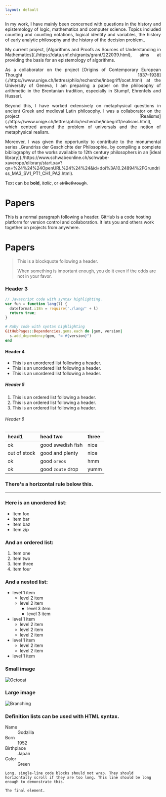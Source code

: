 ```yaml
---
layout: default
---
```

<p style="text-align: justify;">
In my work, I have mainly been concerned with questions in the history and epistemology
of logic, mathematics and computer science.
Topics included counting and counting notations, logical identity and variables,
the history of early analytic philosophy and the history of the decision problem..
</p>

<p style="text-align: justify;">
My current project,
[Algorithms and Proofs as Sources of Understanding in Mathematics](./https://data.snf.ch/grants/grant/222039.html), 
aims at providing the basis for an epistemology of algorithms.
</p>

<p style="text-align: justify;">
As a collaborator on the project
[Origins of Contemporary European Thought 1837–1938](./https://www.unige.ch/lettres/philo/recherche/inbegriff/ocet.html)
at the University of Geneva, I am preparing a paper on the philosophy of arithmetic in the Brentanian tradition, especially
in Stumpf, Ehrenfels and Husserl.
</p>

<p style="text-align: justify;">
Beyond this, I have worked extensively on metaphysical questions in ancient Greek and medieval Latin philosophy.
I was a collaborator on the project
[Realisms](./https://www.unige.ch/lettres/philo/recherche/inbegriff/realisms.html),
which centred around the problem of universals and the notion of metaphysical realism.
</p>

<p style="text-align: justify;">
Moreover, I was given the opportunity to contribute to the monumental series _Grundriss der Geschichte der Philosophie_
by compiling a complete bibliography of the works available to 12th century philosophers in an
[ideal library](./https://www.schwabeonline.ch/schwabe-xaveropp/elibrary/start.xav?qn=%24%24%24OpenURL%24%24%24&id=doi%3A10.24894%2FGrundriss_MA3_SV1_PT1_CH1_PA2.html).
</p>

Text can be **bold**, _italic_, or ~~strikethrough~~.


# Papers

This is a normal paragraph following a header. GitHub is a code hosting platform for version control and collaboration. It lets you and others work together on projects from anywhere.

# Papers

> This is a blockquote following a header.
>
> When something is important enough, you do it even if the odds are not in your favor.

### Header 3

```js
// Javascript code with syntax highlighting.
var fun = function lang(l) {
  dateformat.i18n = require('./lang/' + l)
  return true;
}
```

```ruby
# Ruby code with syntax highlighting
GitHubPages::Dependencies.gems.each do |gem, version|
  s.add_dependency(gem, "= #{version}")
end
```

#### Header 4

*   This is an unordered list following a header.
*   This is an unordered list following a header.
*   This is an unordered list following a header.

##### Header 5

1.  This is an ordered list following a header.
2.  This is an ordered list following a header.
3.  This is an ordered list following a header.

###### Header 6

| head1        | head two          | three |
|:-------------|:------------------|:------|
| ok           | good swedish fish | nice  |
| out of stock | good and plenty   | nice  |
| ok           | good `oreos`      | hmm   |
| ok           | good `zoute` drop | yumm  |

### There's a horizontal rule below this.

* * *

### Here is an unordered list:

*   Item foo
*   Item bar
*   Item baz
*   Item zip

### And an ordered list:

1.  Item one
1.  Item two
1.  Item three
1.  Item four

### And a nested list:

- level 1 item
  - level 2 item
  - level 2 item
    - level 3 item
    - level 3 item
- level 1 item
  - level 2 item
  - level 2 item
  - level 2 item
- level 1 item
  - level 2 item
  - level 2 item
- level 1 item

### Small image

![Octocat](https://github.githubassets.com/images/icons/emoji/octocat.png)

### Large image

![Branching](https://guides.github.com/activities/hello-world/branching.png)


### Definition lists can be used with HTML syntax.

<dl>
<dt>Name</dt>
<dd>Godzilla</dd>
<dt>Born</dt>
<dd>1952</dd>
<dt>Birthplace</dt>
<dd>Japan</dd>
<dt>Color</dt>
<dd>Green</dd>
</dl>

```
Long, single-line code blocks should not wrap. They should horizontally scroll if they are too long. This line should be long enough to demonstrate this.
```

```
The final element.
```
